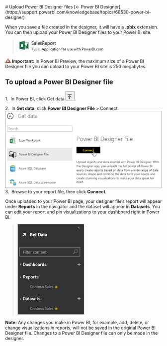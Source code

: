 <properties pageTitle="Upload Power BI Designer files" description="Upload Power BI Designer files" services="powerbi" documentationCenter="" authors="v-anpasi" manager="mblythe" editor=""/>
<tags ms.service="powerbi" ms.devlang="NA" ms.topic="article" ms.tgt_pltfrm="NA" ms.workload="powerbi" ms.date="06/16/2015" ms.author="v-anpasi"/>
# Upload Power BI Designer files
[← Power BI Designer](https://support.powerbi.com/knowledgebase/topics/68530-power-bi-designer)

When you save a file created in the designer, it will have a **.pbix** extension. You can then upload your Power BI Designer files to your Power BI site.

> ![](media/powerbi-designer-upload-designer-files/PBIDesignerSavedFile.png)

![](media/powerbi-designer-upload-designer-files/importantIcon.png) **Important:** In Power BI Preview, the maximum size of a Power BI Designer file you can upload to your Power BI site is 250 megabytes.

## To upload a Power BI Designer file

1.  In Power BI, click Get data ![](media/powerbi-designer-upload-designer-files/ConnectIcon.png).

2.  In **Get data**, click **Power BI Designer File** > Connect.
![](media/powerbi-designer-upload-designer-files/PBI_GetDesignerFile.png)
3.  Browse to your report file, then click **Connect**.

Once uploaded to your Power BI page, your designer file’s report will appear under **Reports** in the navigator and the dataset will appear in **Datasets**. You can edit your report and pin visualizations to your dashboard right in Power BI.

> ![](media/powerbi-designer-upload-designer-files/PBI_FileInGetData.png)

**Note:** Any changes you make in Power BI, for example, add, delete, or change visualizations in reports, will not be saved in the original Power BI Designer file. Changes to a Power BI Designer file can only be made in the designer.
